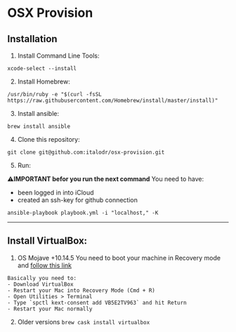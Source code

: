 # OSX Provision

## Installation

  1. Install Command Line Tools:

  `xcode-select --install`

  2. Install Homebrew:

  `/usr/bin/ruby -e "$(curl -fsSL https://raw.githubusercontent.com/Homebrew/install/master/install)"`

  3. Install ansible:

  `brew install ansible`

  4. Clone this repository:

  `git clone git@github.com:italodr/osx-provision.git`

  5. Run:

  ⚠️**IMPORTANT befor you run the next command**
  You need to have:
  - been logged in into iCloud
  - created an ssh-key for github connection

  `ansible-playbook playbook.yml -i "localhost," -K`

  ----

  ## Install VirtualBox:

  1. OS Mojave +10.14.5
    You need to boot your machine in Recovery mode and [follow this link](http://osxdaily.com/2018/12/31/install-run-virtualbox-macos-install-kernel-fails/)

    Basically you need to:
    - Download VirtualBox
    - Restart your Mac into Recovery Mode (Cmd + R)
    - Open Utilities > Terminal
    - Type `spctl kext-consent add VB5E2TV963` and hit Return
    - Restart your Mac normally

  2. Older versions
    `brew cask install virtualbox`
